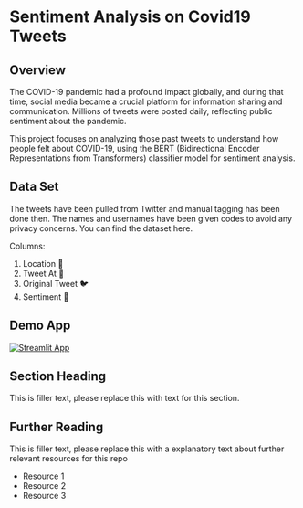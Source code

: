 # Sentiment Analysis on Covid19 Tweets


## Overview
The COVID-19 pandemic had a profound impact globally, and during that time, social media became a crucial platform for information sharing and communication. Millions of tweets were posted daily, reflecting public sentiment about the pandemic. 

This project focuses on analyzing those past tweets to understand how people felt about COVID-19, using the BERT (Bidirectional Encoder Representations from Transformers) classifier model for sentiment analysis.

## Data Set

The tweets have been pulled from Twitter and manual tagging has been done then. The names and usernames have been given codes to avoid any privacy concerns. You can find the dataset here.

Columns:

1. Location 📍
2. Tweet At 📅
3. Original Tweet 🐦
4. Sentiment 💬

## Demo App

[![Streamlit App](https://static.streamlit.io/badges/streamlit_badge_black_white.svg)](https://machinelearning.streamlit.app/)


## Section Heading

This is filler text, please replace this with text for this section.

## Further Reading

This is filler text, please replace this with a explanatory text about further relevant resources for this repo
- Resource 1
- Resource 2
- Resource 3
